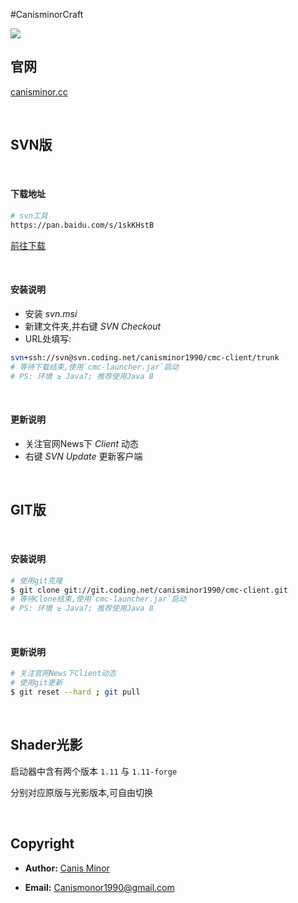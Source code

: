 #CanisminorCraft

![](https://o4j4l4n7h.qnssl.com/20161215-22116-bg.png)

## 官网

[canisminor.cc](http://canisminor.cc)

<br>

## SVN版

<br>

#### 下载地址


```bash
# svn工具
https://pan.baidu.com/s/1skKHstB
```

[前往下载](https://pan.baidu.com/s/1skKHstB)


<br>

#### 安装说明

- 安装 *svn.msi*
- 新建文件夹,并右键 *SVN Checkout*
- URL处填写:

```bash
svn+ssh://svn@svn.coding.net/canisminor1990/cmc-client/trunk
# 等待下载结束,使用`cmc-launcher.jar`启动
# PS: 环境 ≥ Java7; 推荐使用Java 8

```

<br>

#### 更新说明

- 关注官网News下 *Client* 动态
- 右键 *SVN Update* 更新客户端


<br>

## GIT版

<br>

#### 安装说明


```bash
# 使用git克隆
$ git clone git://git.coding.net/canisminor1990/cmc-client.git
# 等待Clone结束,使用`cmc-launcher.jar`启动
# PS: 环境 ≥ Java7; 推荐使用Java 8
```

<br>


#### 更新说明


```bash
# 关注官网News下Client动态
# 使用git更新
$ git reset --hard ; git pull
```

<br>

## Shader光影

启动器中含有两个版本 `1.11` 与 `1.11-forge`

分别对应原版与光影版本,可自由切换

<br>

## Copyright

- **Author:** [Canis Minor](http://canisminor.cc)

- **Email:** [Canismonor1990@gmail.com](Canismonor1990@gmail.com)
